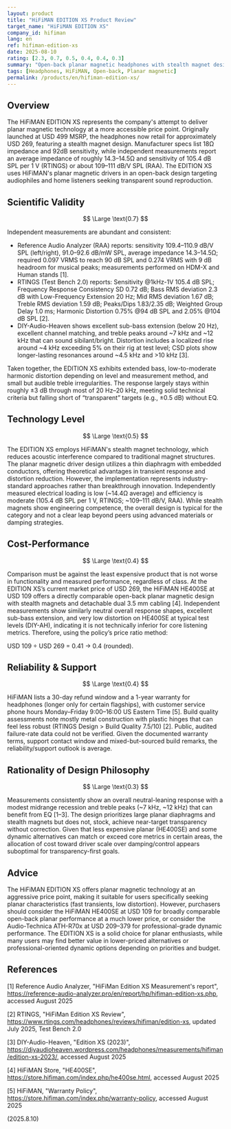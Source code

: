 ```yaml
---
layout: product
title: "HiFiMAN EDITION XS Product Review"
target_name: "HiFiMAN EDITION XS"
company_id: hifiman
lang: en
ref: hifiman-edition-xs
date: 2025-08-10
rating: [2.3, 0.7, 0.5, 0.4, 0.4, 0.3]
summary: "Open-back planar magnetic headphones with stealth magnet design offering good technical performance at an aggressive price point, though hampered by reliability concerns and questionable design philosophy"
tags: [Headphones, HiFiMAN, Open-back, Planar magnetic]
permalink: /products/en/hifiman-edition-xs/
---
```

## Overview

The HiFiMAN EDITION XS represents the company's attempt to deliver planar magnetic technology at a more accessible price point. Originally launched at USD 499 MSRP, the headphones now retail for approximately USD 269, featuring a stealth magnet design. Manufacturer specs list 18Ω impedance and 92dB sensitivity, while independent measurements report an average impedance of roughly 14.3–14.5Ω and sensitivity of 105.4 dB SPL per 1 V (RTINGS) or about 109–111 dB/V SPL (RAA). The EDITION XS uses HiFiMAN's planar magnetic drivers in an open-back design targeting audiophiles and home listeners seeking transparent sound reproduction.

## Scientific Validity

$$ \Large \text{0.7} $$

Independent measurements are abundant and consistent:
- Reference Audio Analyzer (RAA) reports: sensitivity 109.4–110.9 dB/V SPL (left/right), 91.0–92.6 dB/mW SPL, average impedance 14.3–14.5Ω; required 0.097 VRMS to reach 90 dB SPL and 0.274 VRMS with 9 dB headroom for musical peaks; measurements performed on HDM-X and Human stands [1].
- RTINGS (Test Bench 2.0) reports: Sensitivity @1kHz-1V 105.4 dB SPL; Frequency Response Consistency SD 0.72 dB; Bass RMS deviation 2.3 dB with Low-Frequency Extension 20 Hz; Mid RMS deviation 1.67 dB; Treble RMS deviation 1.59 dB; Peaks/Dips 1.83/2.35 dB; Weighted Group Delay 1.0 ms; Harmonic Distortion 0.75% @94 dB SPL and 2.05% @104 dB SPL [2].
- DIY-Audio-Heaven shows excellent sub-bass extension (below 20 Hz), excellent channel matching, and treble peaks around ~7 kHz and ~12 kHz that can sound sibilant/bright. Distortion includes a localized rise around ~4 kHz exceeding 5% on their rig at test level; CSD plots show longer-lasting resonances around ~4.5 kHz and >10 kHz [3].

Taken together, the EDITION XS exhibits extended bass, low-to-moderate harmonic distortion depending on level and measurement method, and small but audible treble irregularities. The response largely stays within roughly ±3 dB through most of 20 Hz–20 kHz, meeting solid technical criteria but falling short of “transparent” targets (e.g., ±0.5 dB) without EQ.

## Technology Level

$$ \Large \text{0.5} $$

The EDITION XS employs HiFiMAN's stealth magnet technology, which reduces acoustic interference compared to traditional magnet structures. The planar magnetic driver design utilizes a thin diaphragm with embedded conductors, offering theoretical advantages in transient response and distortion reduction. However, the implementation represents industry-standard approaches rather than breakthrough innovation. Independently measured electrical loading is low (~14.4Ω average) and efficiency is moderate (105.4 dB SPL per 1 V, RTINGS; ~109–111 dB/V, RAA). While stealth magnets show engineering competence, the overall design is typical for the category and not a clear leap beyond peers using advanced materials or damping strategies.

## Cost-Performance

$$ \Large \text{0.4} $$

Comparison must be against the least expensive product that is not worse in functionality and measured performance, regardless of class. At the EDITION XS’s current market price of USD 269, the HiFiMAN HE400SE at USD 109 offers a directly comparable open-back planar magnetic design with stealth magnets and detachable dual 3.5 mm cabling [4]. Independent measurements show similarly neutral overall response shapes, excellent sub-bass extension, and very low distortion on HE400SE at typical test levels (DIY-AH), indicating it is not technically inferior for core listening metrics. Therefore, using the policy’s price ratio method:

USD 109 ÷ USD 269 = 0.41 → 0.4 (rounded).

## Reliability & Support

$$ \Large \text{0.4} $$

HiFiMAN lists a 30-day refund window and a 1-year warranty for headphones (longer only for certain flagships), with customer service phone hours Monday–Friday 9:00–16:00 US Eastern Time [5]. Build quality assessments note mostly metal construction with plastic hinges that can feel less robust (RTINGS Design > Build Quality 7.5/10) [2]. Public, audited failure-rate data could not be verified. Given the documented warranty terms, support contact window and mixed-but-sourced build remarks, the reliability/support outlook is average.

## Rationality of Design Philosophy

$$ \Large \text{0.3} $$

Measurements consistently show an overall neutral-leaning response with a modest midrange recession and treble peaks (~7 kHz, ~12 kHz) that can benefit from EQ [1–3]. The design prioritizes large planar diaphragms and stealth magnets but does not, stock, achieve near-target transparency without correction. Given that less expensive planar (HE400SE) and some dynamic alternatives can match or exceed core metrics in certain areas, the allocation of cost toward driver scale over damping/control appears suboptimal for transparency-first goals.

## Advice

The HiFiMAN EDITION XS offers planar magnetic technology at an aggressive price point, making it suitable for users specifically seeking planar characteristics (fast transients, low distortion). However, purchasers should consider the HiFiMAN HE400SE at USD 109 for broadly comparable open-back planar performance at a much lower price, or consider the Audio-Technica ATH-R70x at USD 209–379 for professional-grade dynamic performance. The EDITION XS is a solid choice for planar enthusiasts, while many users may find better value in lower-priced alternatives or professional-oriented dynamic options depending on priorities and budget.

## References

[1] Reference Audio Analyzer, "HiFiMan Edition XS Measurement's report", https://reference-audio-analyzer.pro/en/report/hp/hifiman-edition-xs.php, accessed August 2025

[2] RTINGS, "HiFiMan Edition XS Review", https://www.rtings.com/headphones/reviews/hifiman/edition-xs, updated July 2025, Test Bench 2.0

[3] DIY-Audio-Heaven, "Edition XS (2023)", https://diyaudioheaven.wordpress.com/headphones/measurements/hifiman/edition-xs-2023/, accessed August 2025

[4] HiFiMAN Store, "HE400SE", https://store.hifiman.com/index.php/he400se.html, accessed August 2025

[5] HiFiMAN, "Warranty Policy", https://store.hifiman.com/index.php/warranty-policy, accessed August 2025

(2025.8.10)